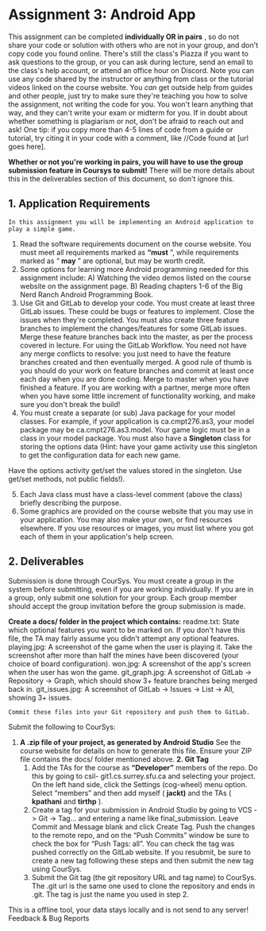 # Assignment 3: Android App

This assignment can be completed **individually OR in pairs** , so do not share your code or
solution with others who are not in your group, and don't copy code you found online. There's still the
class's Piazza if you want to ask questions to the group, or you can ask during lecture, send an email to
the class's help account, or attend an office hour on Discord.
Note you can use any code shared by the instructor or anything from class or the tutorial videos
linked on the course website. You _can_ get outside help from guides and other people, just try to make
sure they're teaching you how to solve the assignment, not writing the code for you. You won't learn
anything that way, and they can't write your exam or midterm for you. If in doubt about whether
something is plagiarism or not, don't be afraid to reach out and ask!
One tip: if you copy more than 4-5 lines of code from a guide or tutorial, try citing it in your
code with a comment, like //Code found at [url goes here].

**Whether or not you're working in pairs, you will have to use the group submission feature
in Coursys to submit!** There will be more details about this in the deliverables section of this
document, so don't ignore this.

## 1. Application Requirements

```
In this assignment you will be implementing an Android application to play a simple game.
```
1. Read the software requirements document on the course website. You must meet all
requirements marked as **“must** ”, while requirements marked as “ **may** ” are optional, but may be worth
credit.
2. Some options for learning more Android programming needed for this assignment include:
A) Watching the video demos listed on the course website on the assignment page.
B) Reading chapters 1-6 of the Big Nerd Ranch Android Programming Book.
3. Use Git and GitLab to develop your code. You must create at least three GitLab issues. These
could be bugs or features to implement. Close the issues when they're completed. You must also create
three feature branches to implement the changes/features for some GitLab issues. Merge these feature
branches back into the master, as per the process covered in lecture. For using the GitLab Workflow.
You need not have any merge conflicts to resolve: you just need to have the feature branches created
and then eventually merged.
A good rule of thumb is you should do your work on feature branches and commit at least once
each day when you are done coding. Merge to master when you have finished a feature. If you are
working with a partner, merge more often when you have some little increment of functionality
working, and make sure you don't break the build!
4. You must create a separate (or sub) Java package for your model classes. For example, if your
application is ca.cmpt276.as3, your model package may be ca.cmpt276.as3.model. Your game logic
must be in a class in your model package. You must also have a **Singleton** class for storing the options
data (Hint: have your game activity use this singleton to get the configuration data for each new game.


Have the options activity get/set the values stored in the singleton. Use get/set methods, not public
fields!).

5. Each Java class must have a class-level comment (above the class) briefly describing the
purpose.
6. Some graphics are provided on the course website that you may use in your application. You
may also make your own, or find resources elsewhere. If you use resources or images, you must list
where you got each of them in your application's help screen.

## 2. Deliverables

Submission is done through CourSys. You must create a group in the system before submitting,
even if you are working individually. If you are in a group, only submit one solution for your group.
Each group member should accept the group invitation before the group submission is made.

**Create a docs/ folder in the project which contains:**
readme.txt: State which optional features you want to be marked on. If you don't have this file,
the TA may fairly assume you didn't attempt any optional features.
playing.jpg: A screenshot of the game when the user is playing it. Take the screenshot after
more than half the mines have been discovered (your choice of board configuration).
won.jpg: A screenshot of the app's screen when the user has won the game.
git_graph.jpg: A screenshot of GitLab -> Repository -> Graph, which should show 3+ feature
branches being merged back in.
git_issues.jpg: A screenshot of GitLab -> Issues -> List -> All, showing 3+ issues.

```
Commit these files into your Git repository and push them to GitLab.
```
Submit the following to CourSys:

1. **A .zip file of your project, as generated by Android Studio**
    See the course website for details on how to generate this file. Ensure your ZIP file contains the
docs/ folder mentioned above.
**2. Git Tag**
    1. Add the TAs for the course as **“Developer”** members of the repo. Do this by going to csil-
git1.cs.surrey.sfu.ca and selecting your project. On the left hand side, click the Settings (cog-wheel)
menu option. Select “members” and then add myself ( **jackt)** and the TAs ( **kpathani** and **tirthp** ).
    2. Create a tag for your submission in Android Studio by going to VCS -> Git -> Tag... and
entering a name like final_submission. Leave Commit and Message blank and click Create Tag. Push
the changes to the remote repo, and on the “Push Commits” window be sure to check the box for “Push
Tags: all”. You can check the tag was pushed correctly on the GitLab website. If you resubmit, be sure
to create a new tag following these steps and then submit the new tag using CourSys.
    3. Submit the Git tag (the git repository URL and tag name) to CourSys. The .git url is the same
one used to clone the repository and ends in .git. The tag is just the name you used in step 2.



This is a offline tool, your data stays locally and is not send to any server!
Feedback & Bug Reports
